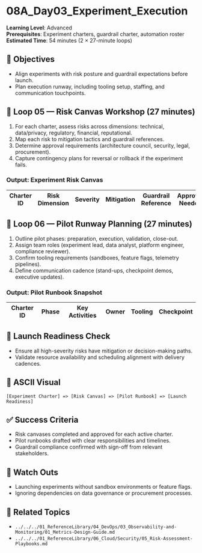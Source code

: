 # 08A_Day03_Experiment_Execution

**Learning Level**: Advanced  
**Prerequisites**: Experiment charters, guardrail charter, automation roster  
**Estimated Time**: 54 minutes (2 × 27-minute loops)

## 🎯 Objectives

- Align experiments with risk posture and guardrail expectations before launch.
- Plan execution runway, including tooling setup, staffing, and communication touchpoints.

## 🔄 Loop 05 — Risk Canvas Workshop (27 minutes)

1. For each charter, assess risks across dimensions: technical, data/privacy, regulatory, financial, reputational.
2. Map each risk to mitigation tactics and guardrail references.
3. Determine approval requirements (architecture council, security, legal, procurement).
4. Capture contingency plans for reversal or rollback if the experiment fails.

### Output: Experiment Risk Canvas

| Charter ID | Risk Dimension | Severity | Mitigation | Guardrail Reference | Approval Needed |
| --- | --- | --- | --- | --- | --- |

## 🔄 Loop 06 — Pilot Runway Planning (27 minutes)

1. Outline pilot phases: preparation, execution, validation, close-out.
2. Assign team roles (experiment lead, data analyst, platform engineer, compliance reviewer).
3. Confirm tooling requirements (sandboxes, feature flags, telemetry pipelines).
4. Define communication cadence (stand-ups, checkpoint demos, executive updates).

### Output: Pilot Runbook Snapshot

| Charter ID | Phase | Key Activities | Owner | Tooling | Checkpoint |
| --- | --- | --- | --- | --- | --- |

## 🧭 Launch Readiness Check

- Ensure all high-severity risks have mitigation or decision-making paths.
- Validate resource availability and scheduling alignment with delivery cadences.

## 🧩 ASCII Visual

```text
[Experiment Charter] => [Risk Canvas] => [Pilot Runbook] => [Launch Readiness]
```

## ✅ Success Criteria

- Risk canvases completed and approved for each active charter.
- Pilot runbooks drafted with clear responsibilities and timelines.
- Guardrail compliance confirmed with sign-off from relevant stakeholders.

## 🚧 Watch Outs

- Launching experiments without sandbox environments or feature flags.
- Ignoring dependencies on data governance or procurement processes.

## 🔗 Related Topics

- `../../../01_ReferenceLibrary/04_DevOps/03_Observability-and-Monitoring/01_Metrics-Design-Guide.md`
- `../../../01_ReferenceLibrary/06_Cloud/Security/05_Risk-Assessment-Playbooks.md`
